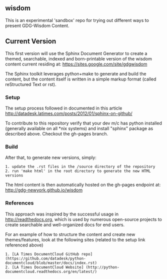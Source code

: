 ## wisdom
This is an experimental 'sandbox' repo for trying out different ways to present GDG-Wisdom Content.


## Current Version
This first version will use the Sphinx Document Generator to create a themed, searchable, indexed and 
born-printable version of the wisdom content current residing at:
https://sites.google.com/site/gdgwisdom

The Sphinx toolkit leverages python+make to generate and build the content, but the content itself 
is written in a simple markup format (called reStructured Text or rst). 

### Setup
The setup process followed in documented in this article
    http://datadesk.latimes.com/posts/2012/01/sphinx-on-github/
    
To contribute to this repository verify that your dev m/c has python installed (generally available 
on all *nix systems) and install "sphinx" package as described above. Checkout the gh-pages branch.

### Build
After that, to generate new versions, simply:

    1. update the .rst files in the /source directory of the repository
    2. run 'make html' in the root directory to generate the new HTML versions

The html content is then automatically hosted on the gh-pages endpoint at:
http://gdg-newyork.github.io/wisdom

### References
This approach was inspired by the successful usage in http://readthedocs.org, which is used 
by numerous open-source projects to create searchable and well-organized docs for end users.

For an example of how to structure the content and create new themes/features, look at the 
following sites (related to the setup link referenced above)

    1. [LA Times DocumentCloud GitHub repo] (https://github.com/datadesk/python-documentcloud/blob/master/docs/index.rst)
    2. [LA Times DocumentCloud Website] (http://python-documentcloud.readthedocs.org/en/latest/)
